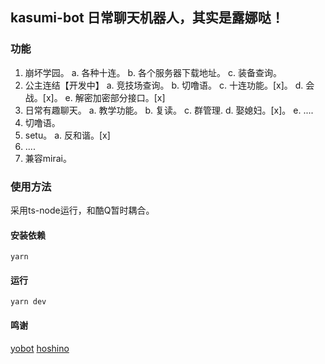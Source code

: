 ## kasumi-bot 日常聊天机器人，其实是露娜哒！

### 功能
1. 崩坏学园。
   a. 各种十连。
   b. 各个服务器下载地址。
   c. 装备查询。
2. 公主连结【开发中】
   a. 竞技场查询。
   b. 切噜语。
   c. 十连功能。[x]。
   d. 会战。[x]。
   e. 解密加密部分接口。[x]
3. 日常有趣聊天。
   a. 教学功能。
   b. 复读。
   c. 群管理.
   d. 娶媳妇。[x]。
   e. ....
4. 切噜语。
5. setu。
   a. 反和谐。[x]
6. ....
7. 兼容mirai。

### 使用方法

采用ts-node运行，和酷Q暂时耦合。

#### 安装依赖
```vue
yarn
```

#### 运行
```vue
yarn dev
```

#### 鸣谢
<a href="https://github.com/yuudi/yobot">yobot</a>
<a href="https://github.com/Ice-Cirno/HoshinoBot">hoshino</a>
